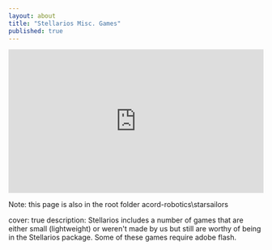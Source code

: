 ```yaml
---
layout: about
title: "Stellarios Misc. Games"
published: true
---
```


<div class="codegena_iframe"><iframe src="http://games144.com/game/36306n-thingdom-game.php#play" height="400" width="680"  style="background:url('//codegena.com/wp-content/uploads/2015/09/loading.gif') white center center no-repeat;border:0px;"></iframe></div><style>.codegena_iframe{position:relative;padding-bottom:56.25%;height:0;overflow: hidden;max-width:100%;}.codegena_iframe iframe{position:absolute;top:0;left:0;width:100%;height:100%;}</style>


Note: this page is also in the root folder acord-robotics\starsailors

cover: true
description: Stellarios includes a number of games that are either small (lightweight) or weren't made by us but still are worthy of being in the Stellarios package. Some of these games require adobe flash.
